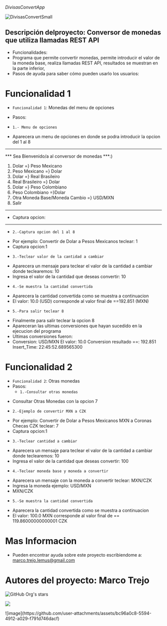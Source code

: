 <em>DivisasConvertApp </em>

![DivisasConvertSmall](https://github.com/user-attachments/assets/d40f4b0e-68fc-4339-bf50-1c2654d6d829)



## Descripción delproyecto: Conversor de monedas que utiliza llamadas REST API

* Funcionalidades: 
* Programa que permite convertir monedas, permite introducir el valor de la moneda base, realiza llamadas REST API, resultados se muestran en la parte inferior, 
* Pasos de ayuda para saber cómo pueden usarlo los usuarios: 

# Funcionalidad 1
- `Funcionalidad 1`: Monedas del menu de opciones
* Pasos:
- `1.- Menu de opciones` 
* Aparecera un menu de opciones en donde se podra introducir la opcion del 1 al 8 
************************************************
*** Sea Bienvenido/a al conversor de monedas ***:) 
1) Dolar =} Peso Mexicano
2) Peso Mexicano =} Dolar
3) Dolar =} Real Brasileiro
4) Real Brasileiro =} Dolar
5) Dolar =} Peso Colombiano
6) Peso Colombiano  =}Dolar
7) Otra Moneda Base/Moneda Cambio =} USD/MXN
8) Salir
************************************************
* Captura opcion:
************************************************

- `2.-Captura opcion del 1 al 8` 
* Por ejemplo: Convertir de Dolar a Pesos Mexicanos teclear: 1
* Captura opcion:1
- `3.-Teclear valor de la cantidad a cambiar` 
* Aparecera un mensaje para teclear el valor de la cantidad a cambiar donde teclearemos: 10
* Ingresa el valor de la cantidad que deseas convertir: 10
- `4.-Se muestra la cantidad convertida` 
* Aparecera la cantidad convertida como se muestra a continuacion
* El valor: 10.0 (USD) corresponde al valor final de ==192.851 (MXN)
- `5.-Para salir teclear 8` 
* Finalmente para salir teclear la opcion 8
* Apareceran las ultimas conversiones que hayan sucedido en la ejecucion del programa
* Ultimas conversiones fueron: 
* Conversion: USD/MXN El valor: 10.0 Conversion resultado ==: 192.851 Insert_Time: 22:45:52.689565300

# Funcionalidad 2 
- `Funcionalidad 2`: Otras monedas
- Pasos:
  - `1.-Consultar otras monedas` 
* Consultar Otras Monedas con la opcion 7
- `2.-Ejemplo de convertir MXN a CZK` 
* Por ejemplo: Convertir de Dolar a Pesos Mexicanos MXN a Coronas Checas CZK teclear: 7
* Captura opcion:1
- `3.-Teclear cantidad a cambiar`  
* Aparecera un mensaje para teclear el valor de la cantidad a cambiar donde teclearemos: 10
* Ingresa el valor de la cantidad que deseas convertir: 100
- `4.-Teclear moneda base y moneda a convertir` 
* Aparecera un mensaje con la moneda a convertir teclear: MXN/CZK
* Ingresa la moneda ejemplo: USD/MXN
* MXN/CZK
- `5.-Se muestra la cantidad convertida` 
* Aparecera la cantidad convertida como se muestra a continuacion
* El valor: 100.0 MXN corresponde al valor final de == 119.86000000000001 CZK


# Mas Informacion
* Pueden encontrar ayuda sobre este proyecto escribiendome a: marco.trejo.lemus@gmail.com

# Autores del proyecto: Marco Trejo

![GitHub Org's stars](https://img.shields.io/github/stars/marcotrejolemus?style=social)

<p align="left">
<img src="https://img.shields.io/badge/STATUS-EN%20DESAROLLO-green">
</p>![image](https://github.com/user-attachments/assets/bc96a0c8-5594-4912-a029-f791d746dacf)
